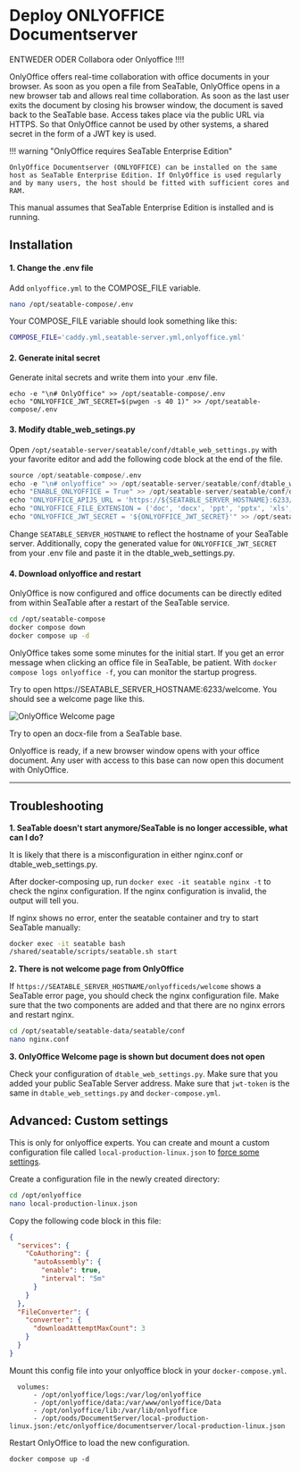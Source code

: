 # Deploy ONLYOFFICE Documentserver

ENTWEDER ODER Collabora oder Onlyoffice !!!!

OnlyOffice offers real-time collaboration with office documents in your browser. As soon as you open a file from SeaTable, OnlyOffice opens in a new browser tab and allows real time collaboration. As soon as the last user exits the document by closing his browser window, the document is saved back to the SeaTable base. Access takes place via the public URL via HTTPS. So that OnlyOffice cannot be used by other systems, a shared secret in the form of a JWT key is used.

!!! warning "OnlyOffice requires SeaTable Enterprise Edition"

    OnlyOffice Documentserver (ONLYOFFICE) can be installed on the same host as SeaTable Enterprise Edition. If OnlyOffice is used regularly and by many users, the host should be fitted with sufficient cores and RAM.

This manual assumes that SeaTable Enterprise Edition is installed and is running.

## Installation

#### 1. Change the .env file

Add `onlyoffice.yml` to the COMPOSE_FILE variable.

```bash
nano /opt/seatable-compose/.env
```

Your COMPOSE_FILE variable should look something like this:

```bash
COMPOSE_FILE='caddy.yml,seatable-server.yml,onlyoffice.yml'
```

#### 2. Generate inital secret

Generate inital secrets and write them into your .env file.

    echo -e "\n# OnlyOffice" >> /opt/seatable-compose/.env
    echo "ONLYOFFICE_JWT_SECRET=$(pwgen -s 40 1)" >> /opt/seatable-compose/.env

#### 3. Modify dtable_web_setings.py

Open `/opt/seatable-server/seatable/conf/dtable_web_settings.py` with your favorite editor and add the following code block at the end of the file.

```python
source /opt/seatable-compose/.env
echo -e "\n# onlyoffice" >> /opt/seatable-server/seatable/conf/dtable_web_settings.py
echo "ENABLE_ONLYOFFICE = True" >> /opt/seatable-server/seatable/conf/dtable_web_settings.py
echo "ONLYOFFICE_APIJS_URL = 'https://${SEATABLE_SERVER_HOSTNAME}:6233/web-apps/apps/api/documents/api.js'" >> /opt/seatable-server/seatable/conf/dtable_web_settings.py
echo "ONLYOFFICE_FILE_EXTENSION = ('doc', 'docx', 'ppt', 'pptx', 'xls', 'xlsx', 'odt', 'fodt', 'odp', 'fodp', 'ods', 'fods', 'csv', 'ppsx', 'pps')" >> /opt/seatable-server/seatable/conf/dtable_web_settings.py
echo "ONLYOFFICE_JWT_SECRET = '${ONLYOFFICE_JWT_SECRET}'" >> /opt/seatable-server/seatable/conf/dtable_web_settings.py
```

Change `SEATABLE_SERVER_HOSTNAME` to reflect the hostname of your SeaTable server. Additionally, copy the generated value for `ONLYOFFICE_JWT_SECRET` from your .env file and paste it in the dtable_web_settings.py.

#### 4. Download onlyoffice and restart

OnlyOffice is now configured and office documents can be directly edited from within SeaTable after a restart of the SeaTable service.

```bash
cd /opt/seatable-compose
docker compose down
docker compose up -d
```

OnlyOffice takes some some minutes for the initial start. If you get an error message when clicking an office file in SeaTable, be patient. With `docker compose logs onlyoffice -f`, you can monitor the startup progress.

Try to open https://SEATABLE_SERVER_HOSTNAME:6233/welcome. You should see a welcome page like this.

![OnlyOffice Welcome page](https://www.linuxbabe.com/wp-content/uploads/2016/12/onlyoffice-docs-https-ubuntu.png)

Try to open an docx-file from a SeaTable base.

Onlyoffice is ready, if a new browser window opens with your office document. Any user with access to this base can now open this document with OnlyOffice.

---

## Troubleshooting

**1. SeaTable doesn't start anymore/SeaTable is no longer accessible, what can I do?**

It is likely that there is a misconfiguration in either nginx.conf or dtable_web_settings.py.

After docker-composing up, run `docker exec -it seatable nginx -t` to check the nginx configuration. If the nginx configuration is invalid, the output will tell you.

If nginx shows no error, enter the seatable container and try to start SeaTable manually:

```bash
docker exec -it seatable bash
/shared/seatable/scripts/seatable.sh start
```

**2. There is not welcome page from OnlyOffice**

If `https://SEATABLE_SERVER_HOSTNAME/onlyofficeds/welcome` shows a SeaTable error page, you should check the nginx configuration file.
Make sure that the two components are added and that there are no nginx errors and restart nginx.

```bash
cd /opt/seatable/seatable-data/seatable/conf
nano nginx.conf
```

**3. OnlyOffice Welcome page is shown but document does not open**

Check your configuration of `dtable_web_settings.py`. Make sure that you added your public SeaTable Server address. Make sure that `jwt-token` is the same in `dtable_web_settings.py` and `docker-compose.yml`.

## Advanced: Custom settings

This is only for onlyoffice experts. You can create and mount a custom configuration file called `local-production-linux.json` to [force some settings](https://helpcenter.onlyoffice.com/installation/docs-developer-configuring.aspx).

Create a configuration file in the newly created directory:

```bash
cd /opt/onlyoffice
nano local-production-linux.json
```

Copy the following code block in this file:

```json
{
  "services": {
    "CoAuthoring": {
      "autoAssembly": {
        "enable": true,
        "interval": "5m"
      }
    }
  },
  "FileConverter": {
    "converter": {
      "downloadAttemptMaxCount": 3
    }
  }
}
```

Mount this config file into your onlyoffice block in your `docker-compose.yml`.

```
  volumes:
      - /opt/onlyoffice/logs:/var/log/onlyoffice
      - /opt/onlyoffice/data:/var/www/onlyoffice/Data
      - /opt/onlyoffice/lib:/var/lib/onlyoffice
      - /opt/oods/DocumentServer/local-production-linux.json:/etc/onlyoffice/documentserver/local-production-linux.json
```

Restart OnlyOffice to load the new configuration.

```
docker compose up -d
```
